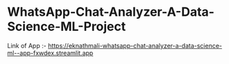 # WhatsApp-Chat-Analyzer-A-Data-Science-ML-Project
Link of App :- <a href = "https://eknathmali-whatsapp-chat-analyzer-a-data-science-ml--app-fxwdex.streamlit.app">https://eknathmali-whatsapp-chat-analyzer-a-data-science-ml--app-fxwdex.streamlit.app</a>
